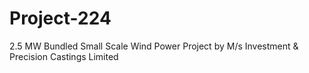 # Project-224
2.5 MW Bundled Small Scale Wind Power Project by M/s Investment &amp; Precision Castings Limited
